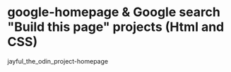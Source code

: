 # google-homepage & Google search "Build this page" projects (Html and CSS)
jayful_the_odin_project-homepage
